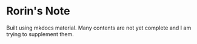 # Rorin's Note

Built using mkdocs material. Many contents are not yet complete and I am trying to supplement them.